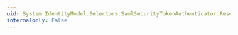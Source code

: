 ```yaml
---
uid: System.IdentityModel.Selectors.SamlSecurityTokenAuthenticator.ResolveClaimSet(System.IdentityModel.Tokens.SecurityKeyIdentifier)
internalonly: False
---
```

